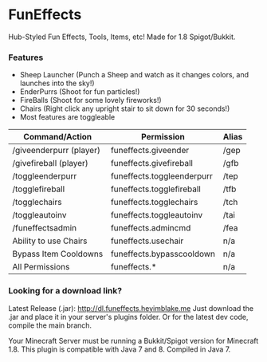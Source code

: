 # FunEffects
Hub-Styled Fun Effects, Tools, Items, etc! Made for 1.8 Spigot/Bukkit.
### Features
+ Sheep Launcher (Punch a Sheep and watch as it changes colors, and launches into the sky!)
+ EnderPurrs (Shoot for fun particles!)
+ FireBalls (Shoot for some lovely fireworks!)
+ Chairs (Right click any upright stair to sit down for 30 seconds!)
+ Most features are toggleable

Command/Action | Permission | Alias
------------ | ------------- | -------------
/giveenderpurr (player) | funeffects.giveender | /gep
/givefireball (player) | funeffects.givefireball | /gfb
/toggleenderpurr | funeffects.toggleenderpurr | /tep
/togglefireball | funeffects.togglefireball | /tfb
/togglechairs | funeffects.togglechairs | /tch
/toggleautoinv | funeffects.toggleautoinv | /tai
/funeffectsadmin | funeffects.admincmd | /fea
Ability to use Chairs | funeffects.usechair | n/a
Bypass Item Cooldowns | funeffects.bypasscooldown | n/a
All Permissions | funeffects.* | n/a


### Looking for a download link?
Latest Release (.jar): http://dl.funeffects.heyimblake.me
Just download the .jar and place it in your server's plugins folder.
Or for the latest dev code, compile the main branch.

Your Minecraft Server must be running a Bukkit/Spigot version for Minecraft 1.8.
This plugin is compatible with Java 7 and 8. Compiled in Java 7.
